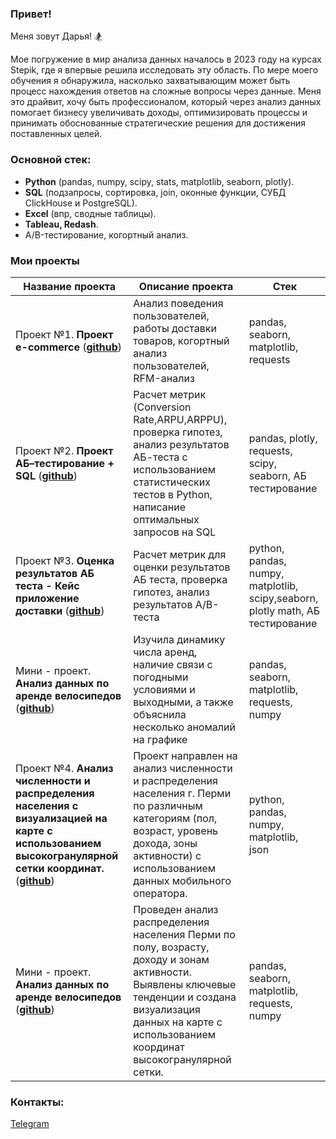### Привет!

Меня зовут Дарья! :snowboarder:

Мое погружение в мир анализа данных началось в 2023 году на курсах Stepik, где я впервые решила исследовать эту область. По мере моего обучения я обнаружила, насколько захватывающим может быть процесс нахождения ответов на сложные вопросы через данные. Меня это драйвит, хочу быть профессионалом, который через анализ данных помогает бизнесу увеличивать доходы, оптимизировать процессы и принимать обоснованные стратегические решения для достижения поставленных целей.

### Основной стек:
- **Python** (pandas, numpy, scipy, stats, matplotlib, seaborn, plotly).
- **SQL** (подзапросы, сортировка, join, оконные функции, СУБД ClickHouse и PostgreSQL).
- **Excel** (впр, сводные таблицы).
- **Tableau, Redash**.
- A/B-тестирование, когортный анализ.

### Мои проекты
|Название проекта| Описание проекта| Стек|
|----------------|-----------------|-----|
|Проект №1. **Проект e-commerce**  (__[github](https://github.com/dr-darya/project_1_e-commerce)__)|Анализ поведения пользователей, работы доставки товаров, когортный анализ пользователей, RFM-анализ|pandas, seaborn, matplotlib, requests|
|Проект №2. **Проект АБ–тестирование + SQL**  (__[github](https://github.com/dr-darya/project_2_ab_test)__)|Расчет метрик (Conversion Rate,ARPU,ARPPU), проверка гипотез, анализ результатов АБ-теста с использованием статистических тестов в Python, написание оптимальных запросов на SQL|pandas, plotly, requests, scipy, seaborn, АБ тестирование|
|Проект №3. **Оценка результатов АБ теста - Кейс приложение доставки**  (__[github](https://github.com/dr-darya/project_3_ab_test_delivery_app)__)|Расчет метрик для оценки результатов АБ теста, проверка гипотез, анализ результатов А/B-теста |python, pandas, numpy, matplotlib, scipy,seaborn, plotly math, АБ тестирование|
|Мини - проект. **Анализ данных по аренде велосипедов**  (__[github](https://github.com/dr-darya/mini_project_london)__)| Изучила динамику числа аренд, наличие связи с погодными условиями и выходными, а также объяснила несколько аномалий на графике|pandas, seaborn, matplotlib, requests, numpy|
|Проект №4. **Анализ численности и распределения населения с визуализацией на карте с использованием высокогранулярной сетки координат.**  (__[github](https://github.com/dr-darya/project_mobile_data/tree/main)__)|Проект направлен на анализ численности и распределения населения г. Перми по различным категориям (пол, возраст, уровень дохода, зоны активности) с использованием данных мобильного оператора. |python, pandas, numpy, matplotlib, json|
|Мини - проект. **Анализ данных по аренде велосипедов**  (__[github](https://github.com/dr-darya/mini_project_london)__)| Проведен анализ распределения населения Перми по полу, возрасту, доходу и зонам активности. Выявлены ключевые тенденции и создана визуализация данных на карте с использованием координат высокогранулярной сетки.|pandas, seaborn, matplotlib, requests, numpy|


### Контакты:
[Telegram](https://t.me/mdr_darya)



<!---
dr-darya/dr-darya is a ✨ special ✨ repository because its `README.md` (this file) appears on your GitHub profile.
You can click the Preview link to take a look at your changes.
--->

